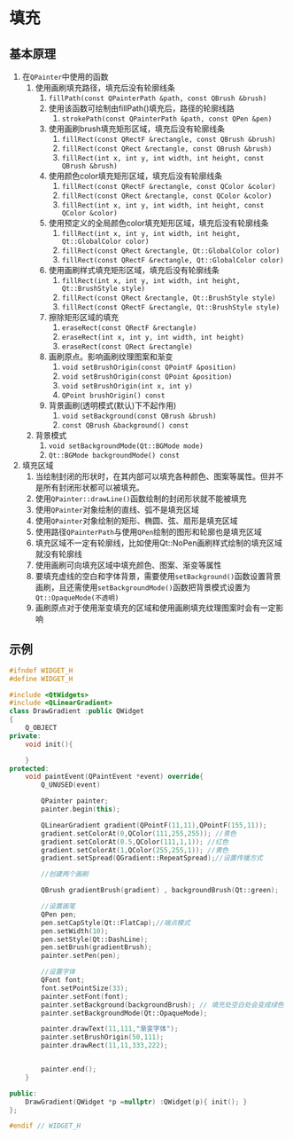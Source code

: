 # 填充

## 基本原理

1. 在`QPainter`中使用的函数
   1. 使用画刷填充路径，填充后没有轮廓线条
      1. `fillPath(const QPainterPath &path, const QBrush &brush)`
      2. 使用该函数可绘制由fillPath()填充后，路径的轮廓线路
         1. `strokePath(const QPainterPath &path, const QPen &pen)`
      3. 使用画刷brush填充矩形区域，填充后没有轮廓线条
         1. `fillRect(const QRectF &rectangle, const QBrush &brush)`
         2. `fillRect(const QRect &rectangle, const QBrush &brush)`
         3. `fillRect(int x, int y, int width, int height, const QBrush &brush)`
      4. 使用颜色color填充矩形区域，填充后没有轮廓线条
         1. `fillRect(const QRectF &rectangle, const QColor &color)`
         2. `fillRect(const QRect &rectangle, const QColor &color)`
         3. `fillRect(int x, int y, int width, int height, const QColor &color)`
      5. 使用预定义的全局颜色color填充矩形区域，填充后没有轮廓线条
         1. `fillRect(int x, int y, int width, int height, Qt::GlobalColor color)`
         2. `fillRect(const QRect &rectangle, Qt::GlobalColor color)`
         3. `fillRect(const QRectF &rectangle, Qt::GlobalColor color)`
      6. 使用画刷样式填充矩形区域，填充后没有轮廓线条
         1. `fillRect(int x, int y, int width, int height, Qt::BrushStyle style)`
         2. `fillRect(const QRect &rectangle, Qt::BrushStyle style)`
         3. `fillRect(const QRectF &rectangle, Qt::BrushStyle style)`
      7. 擦除矩形区域的填充
         1. `eraseRect(const QRectF &rectangle)`
         2. `eraseRect(int x, int y, int width, int height)`
         3. `eraseRect(const QRect &rectangle)`
      8. 画刷原点。影响画刷纹理图案和渐变
         1. `void setBrushOrigin(const QPointF &position)`
         2. `void setBrushOrigin(const QPoint &position)`
         3. `void setBrushOrigin(int x, int y)`
         4. `QPoint brushOrigin() const`
      9. 背景画刷(透明模式(默认)下不起作用)
         1.  `void setBackground(const QBrush &brush)`
         2.  `const QBrush &background() const`
     1. 背景模式
        1. `void setBackgroundMode(Qt::BGMode mode)`
        2. `Qt::BGMode backgroundMode() const`
2. 填充区域
   1. 当绘制封闭的形状时，在其内部可以填充各种颜色、图案等属性。但并不是所有封闭形状都可以被填充。
   2. 使用`QPainter::drawLine()`函数绘制的封闭形状就不能被填充
   3. 使用`QPainter`对象绘制的直线、弧不是填充区域
   4. 使用`QPainter`对象绘制的矩形、椭圆、弦、扇形是填充区域
   5. 使用路径`QPainterPath`与使用`QPen`绘制的图形和轮廓也是填充区域
   6. 填充区域不一定有轮廓线，比如使用Qt::NoPen画刷样式绘制的填充区域就没有轮廓线
   7. 使用画刷可向填充区域中填充颜色、图案、渐变等属性
   8. 要填充虚线的空白和字体背景，需要使用`setBackground()`函数设置背景画刷，且还需使用`setBackgroundMode()`函数把背景模式设置为`Qt::OpaqueMode(不透明)`
   9. 画刷原点对于使用渐变填充的区域和使用画刷填充纹理图案时会有一定影响

## 示例

```cpp
#ifndef WIDGET_H
#define WIDGET_H

#include <QtWidgets>
#include <QLinearGradient>
class DrawGradient :public QWidget
{
    Q_OBJECT
private:
    void init(){

    }
protected:
    void paintEvent(QPaintEvent *event) override{
        Q_UNUSED(event)

        QPainter painter;
        painter.begin(this);

        QLinearGradient gradient(QPointF(11,11),QPointF(155,11));
        gradient.setColorAt(0,QColor(111,255,255)); //青色
        gradient.setColorAt(0.5,QColor(111,1,1)); //红色
        gradient.setColorAt(1,QColor(255,255,1)); //黄色
        gradient.setSpread(QGradient::RepeatSpread);//设置传播方式

        //创建两个画刷

        QBrush gradientBrush(gradient) , backgroundBrush(Qt::green);

        //设置画笔
        QPen pen;
        pen.setCapStyle(Qt::FlatCap);//端点模式
        pen.setWidth(10);
        pen.setStyle(Qt::DashLine);
        pen.setBrush(gradientBrush);
        painter.setPen(pen);

        //设置字体
        QFont font;
        font.setPointSize(33);
        painter.setFont(font);
        painter.setBackground(backgroundBrush); // 填充处空白处会变成绿色
        painter.setBackgroundMode(Qt::OpaqueMode);

        painter.drawText(11,111,"渐变字体");
        painter.setBrushOrigin(50,111);
        painter.drawRect(11,11,333,222);


        painter.end();
    }

public:
    DrawGradient(QWidget *p =nullptr) :QWidget(p){ init(); }
};

#endif // WIDGET_H
```